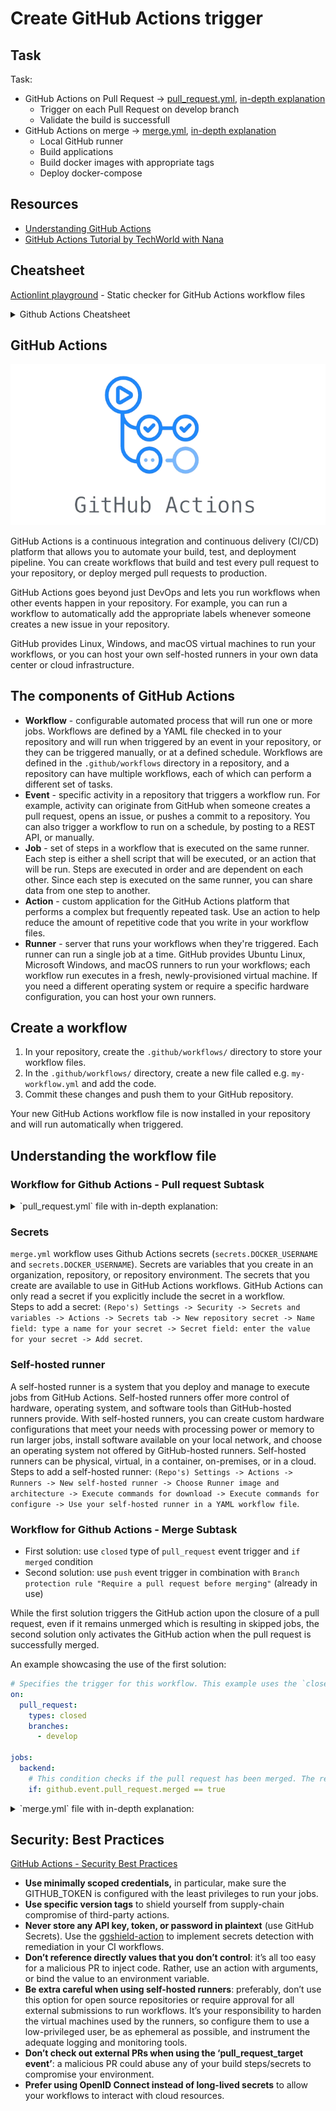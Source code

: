 # Create GitHub Actions trigger

## Task

Task: 
- GitHub Actions on Pull Request -> [pull_request.yml](../.github/workflows/pull_request.yml), [in-depth explanation](#workflow-for-github-actions---pull-request-subtask)
  - Trigger on each Pull Request on develop branch
  - Validate the build is successfull
- GitHub Actions on merge -> [merge.yml](../.github/workflows/merge.yml), [in-depth explanation](#workflow-for-github-actions---merge-subtask)
  - Local GitHub runner
  - Build applications
  - Build docker images with appropriate tags
  - Deploy docker-compose 

## Resources

- [Understanding GitHub Actions](https://docs.github.com/en/actions/learn-github-actions/understanding-github-actions)
- [GitHub Actions Tutorial by TechWorld with Nana](https://youtu.be/R8_veQiYBjI?si=vDqI9RRR_nDWtjYG)

## Cheatsheet

[Actionlint playground](https://rhysd.github.io/actionlint/) - Static checker for GitHub Actions workflow files

<details>
<summary>Github Actions Cheatsheet</summary>

[Github Actions Cheatsheet PDF](https://github.github.io/actions-cheat-sheet/actions-cheat-sheet.pdf)

![github_actions_cheatsheet_1](../resources/github_actions_cheatsheet_1.webp)
![github_actions_cheatsheet_2](../resources/github_actions_cheatsheet_2.webp)
</details>

## GitHub Actions

<p align="center">
    <img src="../resources/github_actions_logo.png"/>
</p>

GitHub Actions is a continuous integration and continuous delivery (CI/CD) platform that allows you to automate your build, test, and deployment pipeline. You can create workflows that build and test every pull request to your repository, or deploy merged pull requests to production.

GitHub Actions goes beyond just DevOps and lets you run workflows when other events happen in your repository. For example, you can run a workflow to automatically add the appropriate labels whenever someone creates a new issue in your repository.

GitHub provides Linux, Windows, and macOS virtual machines to run your workflows, or you can host your own self-hosted runners in your own data center or cloud infrastructure.

## The components of GitHub Actions

- **Workflow** - configurable automated process that will run one or more jobs. Workflows are defined by a YAML file checked in to your repository and will run when triggered by an event in your repository, or they can be triggered manually, or at a defined schedule. Workflows are defined in the `.github/workflows` directory in a repository, and a repository can have multiple workflows, each of which can perform a different set of tasks.
- **Event** - specific activity in a repository that triggers a workflow run. For example, activity can originate from GitHub when someone creates a pull request, opens an issue, or pushes a commit to a repository. You can also trigger a workflow to run on a schedule, by posting to a REST API, or manually.
- **Job** - set of steps in a workflow that is executed on the same runner. Each step is either a shell script that will be executed, or an action that will be run. Steps are executed in order and are dependent on each other. Since each step is executed on the same runner, you can share data from one step to another.
- **Action** - custom application for the GitHub Actions platform that performs a complex but frequently repeated task. Use an action to help reduce the amount of repetitive code that you write in your workflow files.
- **Runner** - server that runs your workflows when they're triggered. Each runner can run a single job at a time. GitHub provides Ubuntu Linux, Microsoft Windows, and macOS runners to run your workflows; each workflow run executes in a fresh, newly-provisioned virtual machine. If you need a different operating system or require a specific hardware configuration, you can host your own runners.

## Create a workflow 

1. In your repository, create the `.github/workflows/` directory to store your workflow files.
2. In the `.github/workflows/` directory, create a new file called e.g. `my-workflow.yml` and add the code.
3. Commit these changes and push them to your GitHub repository.

Your new GitHub Actions workflow file is now installed in your repository and will run automatically when triggered.

## Understanding the workflow file

### Workflow for Github Actions - Pull request Subtask

<details>
<summary>`pull_request.yml` file with in-depth explanation:</summary>

```yml
# Optional - The name of the workflow as it will appear in the "Actions" tab of the GitHub repository. If this field is omitted, the name of the workflow file will be used instead.
name: Validate Pull Request on Develop

# Specifies the trigger for this workflow. This example uses the `pull_request` event, so a workflow run is triggered every time someone makes pull request to `develop` branch.
on:
  pull_request:
    branches: 
      - develop

# Groups together all the jobs that run in this workflow.
jobs:
  # Defines a job named `backend-build`. The child keys will define properties of the job.
  backend-build:
    name: Backend Build and Test
    # Configures the job to run on the latest version of an Ubuntu Linux runner. This means that the job will execute on a fresh virtual machine hosted by GitHub.
    runs-on: ubuntu-latest
    # Defines defaults for the steps within this job. 
    defaults:
       run:
         # The `working-directory` specifies the path where subsequent commands within the steps should execute.
         working-directory: ./00-spring-petclinic-deployment/spring-petclinic-rest/

    # Groups together all the steps that run in this  job. Each item nested under this section is a separate action or shell script.     
    steps:
      # The `uses` keyword specifies that this step will run `v4` of the `actions/checkout` action. This is an action that checks out your repository onto the runner, allowing you to run scripts or other actions against your code (such as build and test tools). You should use the checkout action any time your workflow will use the repository's code.
      - name: Check out repository     
        uses: actions/checkout@v4
        
      # Uses the `actions/setup-java@v3` action to set up Java Development Kit (JDK) version 17.
      - name: Set up JDK 17
        uses: actions/setup-java@v3
        # The "with" keyword is used to specify input parameters or configuration options for a particular action.
        with:
          java-version: '17'
          distribution: 'temurin'
          cache: maven

      # The `run` keyword tells the job to execute a command on the runner.     
      - name: Build with Maven
        run: mvn test

  frontend-build:
    name: Frontend Build and Test
    runs-on: ubuntu-latest
    
    defaults:
       run:
         working-directory: ./00-spring-petclinic-deployment/spring-petclinic-angular/

    steps:
      - name: Check out repository       
        uses: actions/checkout@v4
        
      # This step uses the `actions/setup-node@v3` action to install the specified version of the Node.js. This puts both the `node` and `npm` commands in your `PATH`.  
      - name: Use Node.js 
        uses: actions/setup-node@v3
        with:
          node-version: 20.9.0
          cache: 'npm'
          cache-dependency-path: './00-spring-petclinic-deployment/spring-petclinic-angular/package-lock.json'

      - name: Install Dependencies
        run: npm ci
        
      - name: Build
        run: npm run build --prod
        
      - name: Test
        run: npm run test-headless
```
</details>

### Secrets

`merge.yml` workflow uses Github Actions secrets (`secrets.DOCKER_USERNAME` and `secrets.DOCKER_USERNAME`). Secrets are variables that you create in an organization, repository, or repository environment. The secrets that you create are available to use in GitHub Actions workflows. GitHub Actions can only read a secret if you explicitly include the secret in a workflow.  
Steps to add a secret: `(Repo's) Settings -> Security -> Secrets and variables -> Actions -> Secrets tab -> New repository secret -> Name field: type a name for your secret -> Secret field: enter the value for your secret -> Add secret`.

### Self-hosted runner

A self-hosted runner is a system that you deploy and manage to execute jobs from GitHub Actions. Self-hosted runners offer more control of hardware, operating system, and software tools than GitHub-hosted runners provide. With self-hosted runners, you can create custom hardware configurations that meet your needs with processing power or memory to run larger jobs, install software available on your local network, and choose an operating system not offered by GitHub-hosted runners. Self-hosted runners can be physical, virtual, in a container, on-premises, or in a cloud.  
Steps to add a self-hosted runner: `(Repo's) Settings -> Actions -> Runners -> New self-hosted runner -> Choose Runner image and architecture -> Execute commands for download -> Execute commands for configure -> Use your self-hosted runner in a YAML workflow file`.

### Workflow for Github Actions - Merge Subtask

- First solution: use `closed` type of `pull_request` event trigger and `if merged` condition
- Second solution: use `push` event trigger in combination with `Branch protection rule "Require a pull request before merging"` (already in use)

While the first solution triggers the GitHub action upon the closure of a pull request, even if it remains unmerged which is resulting in skipped jobs, the second solution only activates the GitHub action when the pull request is successfully merged.

An example showcasing the use of the first solution:
```yml
# Specifies the trigger for this workflow. This example uses the `closed` type of the `pull_request` event to the `develop` branch. It is used in combination with `if: github.event.pull_request.merged == true` down below, so only successfully merged pull request trigger this workflow.
on:
  pull_request:
    types: closed
    branches: 
      - develop

jobs:
  backend:
    # This condition checks if the pull request has been merged. The rest of the job will execute only if this condition evaluates to true.
    if: github.event.pull_request.merged == true
```

<details>
<summary>`merge.yml` file with in-depth explanation:</summary>

```yml
name: Build and Push Docker Images on Develop Merge

# Specifies the trigger for this workflow. This example uses the `push` event to the `develop` branch. It is used in combination with `Branch protection rule "Require a pull request before merging"`, so only successfully merged pull request trigger this workflow (without direct commits to the `develop` branch).
on:
  push:
    branches: 
      - develop

jobs:
  backend:
    name: Backend Build and Push Image
    # Indicates that the workflow will execute on infrastructure managed and hosted by the user rather than on GitHub's servers. This allows for custom hardware configurations, specific software setups, or enhanced security measures tailored to individual needs.
    runs-on: self-hosted
    defaults:
       run:
         working-directory: ./00-spring-petclinic-deployment/spring-petclinic-rest/
    # The 'outputs' section is used to define and store data produced by a job or a specific step within a job. These outputs can then be used elsewhere in the workflow or accessed by subsequent jobs.     
    outputs:
      # The value of the variable 'sha_short' is assigned from the output of a step named 'sha_step'.
      sha_short: ${{ steps.sha_step.outputs.sha_short }}
      
    steps:
      - name: Check out repository     
        uses: actions/checkout@v4

      # This step retrieves the short commit SHA (hash) using 'git rev-parse --short HEAD' command. The output of this step is stored as 'sha_short' and saved to a special GitHub variable '$GITHUB_OUTPUT', making it available for use in subsequent steps or jobs within the workflow.
      - name: Git Short Commit SHA Extraction
        id: sha_step
        run: echo "sha_short=$(git rev-parse --short HEAD)" >> $GITHUB_OUTPUT
          
      # This step uses the 'docker/build-push-action@v5' GitHub Action to build and push Docker images.    
      - name: Build and push Docker images
        uses: docker/build-push-action@v5
        with:
          context: ./00-spring-petclinic-deployment/spring-petclinic-rest/
          push: true
          tags: |
            ${{ secrets.DOCKER_USERNAME }}/spring-petclinic-rest:${{ steps.sha_step.outputs.sha_short }}
            ${{ secrets.DOCKER_USERNAME }}/spring-petclinic-rest:latest

  frontend:
    name: Frontend Build and Push Image
    # This line specifies a dependency relationship within a GitHub Actions workflow. The current job requires that another job named 'backend' has completed before it can start.
    needs: backend
    runs-on: self-hosted
    defaults:
       run:
         working-directory: ./00-spring-petclinic-deployment/spring-petclinic-angular/

    steps: 
      - name: Check out repository       
        uses: actions/checkout@v4

      - name: Build and push Docker images
        uses: docker/build-push-action@v5
        with:
          context: ./00-spring-petclinic-deployment/spring-petclinic-angular/
          push: true
          # `secrets.DOCKER_USERNAME` refers to a secret stored in the repository's secrets settings. DOCKER_USERNAME is a secret key that holds the username or identifier used for authentication with the Docker Hub.
          tags: | 
            ${{ secrets.DOCKER_USERNAME }}/spring-petclinic-angular:${{ needs.backend.outputs.sha_short }}
            ${{ secrets.DOCKER_USERNAME }}/spring-petclinic-angular:latest

  docker-compose:
    name: Docker Compose
    needs: [backend, frontend]
    runs-on: self-hosted

    steps:
      - name: Check out repository       
        uses: actions/checkout@v4

      - name: Docker Compose
        run: docker compose -f ./00-spring-petclinic-deployment/docker-compose.yml up -d
```
</details>

## Security: Best Practices

[GitHub Actions - Security Best Practices](https://blog.gitguardian.com/github-actions-security-cheat-sheet/)

- **Use minimally scoped credentials,** in particular, make sure the GITHUB\_TOKEN is configured with the least privileges to run your jobs.
- **Use specific version tags** to shield yourself from supply-chain compromise of third-party actions.
- **Never store any API key, token, or password in plaintext** (use GitHub Secrets). Use the [ggshield-action](https://github.com/GitGuardian/ggshield-action?ref=blog.gitguardian.com) to implement secrets detection with remediation in your CI workflows.
- **Don’t reference directly values that you don’t control**: it’s all too easy for a malicious PR to inject code. Rather, use an action with arguments, or bind the value to an environment variable.
- **Be extra careful when using self-hosted runners**: preferably, don’t use this option for open source repositories or require approval for all external submissions to run workflows. It’s your responsibility to harden the virtual machines used by the runners, so configure them to use a low-privileged user, be as ephemeral as possible, and instrument the adequate logging and monitoring tools.
- **Don’t check out external PRs when using the ‘pull\_request\_target event’**: a malicious PR could abuse any of your build steps/secrets to compromise your environment.
- **Prefer using OpenID Connect instead of long-lived secrets** to allow your workflows to interact with cloud resources.
